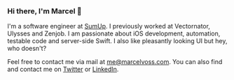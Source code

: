 ### Hi there, I'm Marcel 👋

I'm a software engineer at [SumUp](https://sumup.com). I previously worked at Vectornator, Ulysses and Zenjob. I am passionate about iOS development, automation, testable code and server-side Swift. I also like pleasantly looking UI but hey, who doesn't?


Feel free to contact me via mail at [me@marcelvoss.com](mailto:me@marcelvoss.com). You can also find and contact me on [Twitter](https://twitter.com) or [LinkedIn](https://www.linkedin.com/in/marcel-voss-80679389/).
